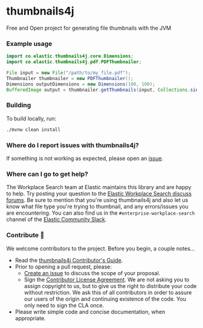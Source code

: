 # thumbnails4j
Free and Open project for generating file thumbnails with the JVM

### Example usage

```java
import co.elastic.thumbnails4j.core.Dimensions;
import co.elastic.thumbnails4j.pdf.PDFThumbnailer;

File input = new File("/path/to/my_file.pdf");
Thumbnailer thumbnailer = new PDFThumbnailer();
Dimensions outputDimensions = new Dimensions(100, 100);
BufferedImage output = thumbnailer.getThumbnails(input, Collections.singletonList(outputDimensions)).get(0);
```

### Building
To build locally, run:
```bash
./mvnw clean install
```

### Where do I report issues with thumbnails4j?
If something is not working as expected, please open an [issue](https://github.com/elastic/thumbnails4j/issues/new).

### Where can I go to get help?
The Workplace Search team at Elastic maintains this library and are happy to help. Try posting your question to the 
[Elastic Workplace Search discuss forums](https://discuss.elastic.co/c/workplace-search). Be sure to mention that you're
using thumbnails4j and also let us know what file type you're trying to thumbnail, and any errors/issues you are 
encountering. You can also find us in the `#enterprise-workplace-search` channel of the 
[Elastic Community Slack](elasticstack.slack.com).

### Contribute 🚀
We welcome contributors to the project. Before you begin, a couple notes...
* Read the [thumbnails4j Contributor's Guide](https://github.com/elastic/thumbnails4j/blob/main/CONTRIBUTING.md).
* Prior to opening a pull request, please:
  * [Create an issue](https://github.com/elastic/thumbnails4j/issues) to discuss the scope of your proposal.
  * Sign the [Contributor License Agreement](https://www.elastic.co/contributor-agreement/). We are not asking you to
    assign copyright to us, but to give us the right to distribute your code without restriction. We ask this of all
    contributors in order to assure our users of the origin and continuing existence of the code. You only need to sign 
    the CLA once.
* Please write simple code and concise documentation, when appropriate.
